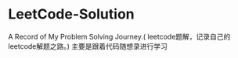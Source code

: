 # LeetCode-Solution
A Record of My Problem Solving Journey.( leetcode题解，记录自己的leetcode解题之路。)
主要是跟着代码随想录进行学习
